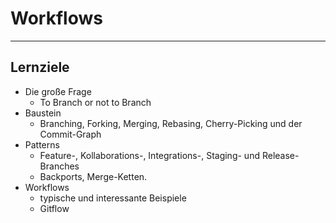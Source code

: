 # Workflows

---


## Lernziele

 * Die große Frage
   - To Branch or not to Branch
 * Baustein
   - Branching, Forking, Merging, Rebasing, Cherry-Picking und der Commit-Graph
 * Patterns 
   - Feature-, Kollaborations-, Integrations-, Staging- und Release-Branches 
   - Backports, Merge-Ketten.
 * Workflows
   - typische und interessante Beispiele
   - Gitflow
